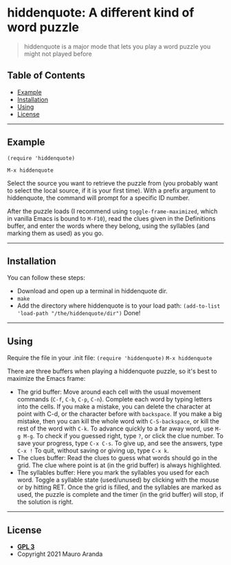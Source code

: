# hiddenquote: A different kind of word puzzle

> hiddenquote is a major mode that lets you play a word puzzle you
might not played before

## Table of Contents

- [Example](#example)
- [Installation](#installation)
- [Using](#using)
- [License](#license)

---

## Example

`(require 'hiddenquote)`

`M-x hiddenquote`

Select the source you want to retrieve the puzzle from (you probably
want to select the local source, if it is your first time).
With a prefix argument to hiddenquote, the command will prompt for a
specific ID number.

After the puzzle loads (I recommend using `toggle-frame-maximized`,
which in vanilla Emacs is bound to `M-F10`), read the clues given in the
Definitions buffer, and enter the words where they belong, using the
syllables (and marking them as used) as you go.

---

## Installation
You can follow these steps:

- Download and open up a terminal in hiddenquote dir.
- `make`
- Add the directory where hiddenquote is to your load path:
`(add-to-list 'load-path "/the/hiddenquote/dir")`
Done!

---

## Using

Require the file in your .init file:
`(require 'hiddenquote)`
`M-x hiddenquote`

There are three buffers when playing a hiddenquote puzzle, so it's
best to maximize the Emacs frame:
- The grid buffer: Move around each cell with the usual movement
  commands (`C-f`, `C-b`, `C-p`, `C-n`).  Complete each word by typing letters
  into the cells.  If you make a mistake, you can delete the character
  at point with C-d, or the character before with `backspace`.  If you
  make a big mistake, then you can kill the whole word with
  `C-S-backspace`, or kill the rest of the word with `C-k`.
  To advance quickly to a far away word, use `M-g M-g`.
  To check if you guessed right, type `?`, or click the clue number.
  To save your progress, type `C-x C-s`.
  To give up, and see the answers, type `C-x !`
  To quit, without saving or giving up, type `C-x k`.
- The clues buffer: Read the clues to guess what words should go in
  the grid.  The clue where point is at (in the grid buffer) is always
  highlighted.
- The syllables buffer: Here you mark the syllables you used for each
  word.  Toggle a syllable state (used/unused) by clicking with the
  mouse or by hitting RET.  Once the grid is filled, and the syllables
  are marked as used, the puzzle is complete and the timer (in the
  grid buffer) will stop, if the solution is right.

---

## License

- **[GPL 3](https://www.gnu.org/licenses/gpl-3.0-standalone.html)**
- Copyright 2021 Mauro Aranda
